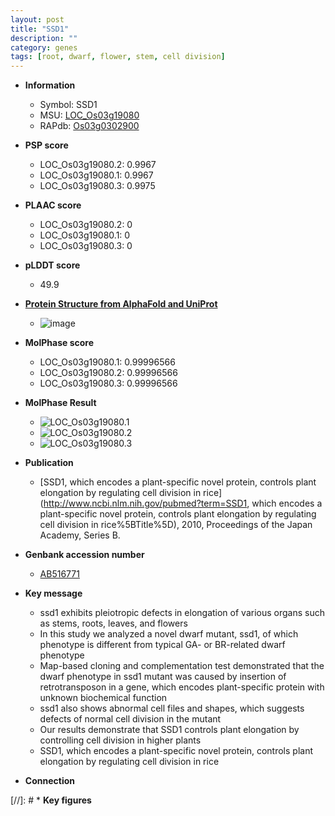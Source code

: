 ```yaml
---
layout: post
title: "SSD1"
description: ""
category: genes
tags: [root, dwarf, flower, stem, cell division]
---
```


* **Information**  
    + Symbol: SSD1  
    + MSU: [LOC_Os03g19080](http://rice.plantbiology.msu.edu/cgi-bin/ORF_infopage.cgi?orf=LOC_Os03g19080)  
    + RAPdb: [Os03g0302900](http://rapdb.dna.affrc.go.jp/viewer/gbrowse_details/irgsp1?name=Os03g0302900)  

* **PSP score**  
    + LOC_Os03g19080.2: 0.9967 
    + LOC_Os03g19080.1: 0.9967 
    + LOC_Os03g19080.3: 0.9975 

* **PLAAC score**  
    + LOC_Os03g19080.2: 0 
    + LOC_Os03g19080.1: 0 
    + LOC_Os03g19080.3: 0 

* **pLDDT score**
    + 49.9

* **[Protein Structure from AlphaFold and UniProt](https://www.uniprot.org/uniprotkb/Q10MM5/entry#structure)**
    + ![image](https://ricepsp.github.io/images/Q1/AF-Q10MM5-F1.png)

* **MolPhase score**
    + LOC_Os03g19080.1: 0.99996566
    + LOC_Os03g19080.2: 0.99996566
    + LOC_Os03g19080.3: 0.99996566

* **MolPhase Result**
    + ![LOC_Os03g19080.1](https://304243504.github.io/Pictures/LOC_Os03g/LOC_Os03g19080.1.png)
    + ![LOC_Os03g19080.2](https://304243504.github.io/Pictures/LOC_Os03g/LOC_Os03g19080.2.png)
    + ![LOC_Os03g19080.3](https://304243504.github.io/Pictures/LOC_Os03g/LOC_Os03g19080.3.png)

* **Publication**  
    + [SSD1, which encodes a plant-specific novel protein, controls plant elongation by regulating cell division in rice](http://www.ncbi.nlm.nih.gov/pubmed?term=SSD1, which encodes a plant-specific novel protein, controls plant elongation by regulating cell division in rice%5BTitle%5D), 2010, Proceedings of the Japan Academy, Series B.

* **Genbank accession number**  
    + [AB516771](http://www.ncbi.nlm.nih.gov/nuccore/AB516771)

* **Key message**  
    + ssd1 exhibits pleiotropic defects in elongation of various organs such as stems, roots, leaves, and flowers
    + In this study we analyzed a novel dwarf mutant, ssd1, of which phenotype is different from typical GA- or BR-related dwarf phenotype
    + Map-based cloning and complementation test demonstrated that the dwarf phenotype in ssd1 mutant was caused by insertion of retrotransposon in a gene, which encodes plant-specific protein with unknown biochemical function
    + ssd1 also shows abnormal cell files and shapes, which suggests defects of normal cell division in the mutant
    + Our results demonstrate that SSD1 controls plant elongation by controlling cell division in higher plants
    + SSD1, which encodes a plant-specific novel protein, controls plant elongation by regulating cell division in rice

* **Connection**  

[//]: # * **Key figures**  


